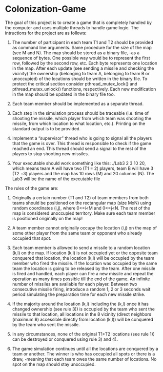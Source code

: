 # Colonization-Game
The goal of this project is to create a game that is completely handled by the computer and uses multiple threads to handle game logic.
The intructions for the project are as follows:

1) The number of participant in each team T1 and T2 should be provided as command line
arguments. Same procedure for the size of the map (see M and N). The map should be stored as
a binary file, -as a sequence of bytes. One possible way would be to represent the first row,
followed by the second row, etc. Each byte represents one location in the map. After each update
(see sending a missile and checking the vicinity) the ownership (belonging to team A, belonging
to team B or unoccupied) of the locations should be written in the binary file.
To protect the critical section consider pthread_mutex_lock() and pthread_mutex_unlock()
functions, respectively. Each new modification in the map should be updated in the binary file
too.

2) Each team member should be implemented as a separate thread.

3) Each step in the simulation process should be traceable (i.e. time of shooting the missile,
which player from which team was shooting the missile, from which location to what
location, etc.). Printing on the standard output is to be provided.

4) Implement a “supervisor” thread who is going to signal all the players that the game is
over. This thread is responsible to check if the game reached an end. This thread should
send a signal to the rest of the players to stop shooting new missiles.

5) Your executable should work something like this: ./Lab3 2 3 10 20, which means team A
will have two (T1 = 2) players, team B will have 3 (T2 =3) players and the map has 10 rows
(M) and 20 columns (N). The Lab3 will be the name of the executable file


The rules of the game are:

1) Originally a certain number (T1 and T2) of team members from both teams should be
positioned on the rectangular map (size MxN) using random coordinates (i,j), where
0<=i<M and 0<=j<N. The rest of the map is considered unoccupied territory. Make sure
each team member is positioned originally on the map!

2) A team member cannot originally occupy the location (i,j) on the map of some other
player from the same team or opponent who already occupied that spot.

3) Each team member is allowed to send a missile to a random location (k,l) on the map. If
location (k,l) is not occupied yet or the opposite team conquered that location, the
location (k,l) will be occupied by the team member who fired the missile. If the location
was occupied by the same team the location is going to be released by the team. After
one missile is fired and handled, each player can fire a new missile and repeat the
operation as many times possible till the end of the game. An infinite number of missiles
are available for each player. Between two consecutive missile firing, introduce a random
1, 2 or 3 seconds wait period simulating the preparation time for each new missile strike.

4) If the majority around the location (k,l) including the (k,l) once it has changed ownership
(see rule 3)) is occupied by the team who sent the missile to that location, all locations in
the 8 vicinity (direct neighbors (maximum 8) accessible directly from location (k,l)) will be
conquered by the team who sent the missile.

5) In any circumstances, none of the original T1+T2 locations (see rule 1)) can be destroyed
or conquered using rule 3) and 4).

6) The game simulation continues until all the locations are conquered by a team or another.
The winner is who has occupied all spots or there is a draw, -meaning that each team
owes the same number of locations. No spot on the map should stay unoccupied.

